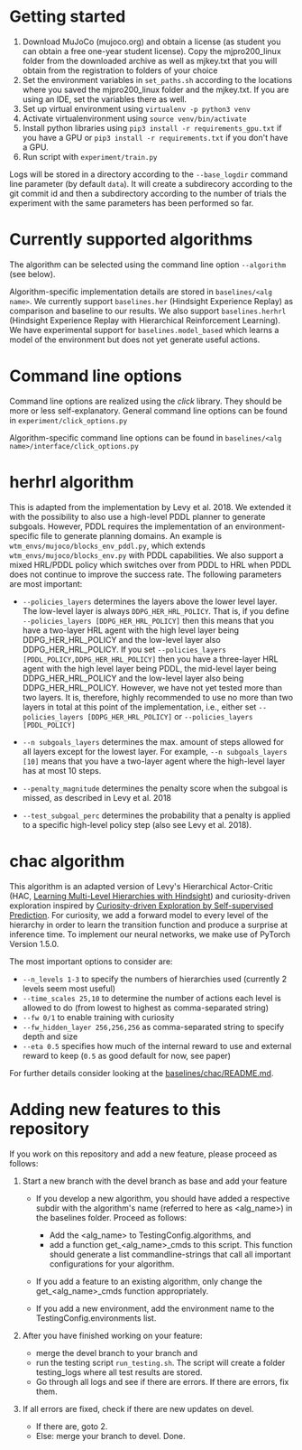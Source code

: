 # Getting started

1. Download MuJoCo (mujoco.org) and obtain a license (as student you can obtain a free one-year student license). Copy the mjpro200_linux folder from the downloaded archive as well as mjkey.txt that you will obtain from the registration to folders of your choice
2. Set the environment variables in `set_paths.sh` according to the locations where you saved the mjpro200_linux folder and the mjkey.txt. If you are using an IDE, set the variables there as well.
3. Set up virtual environment using `virtualenv -p python3 venv`
4. Activate virtualenvironment using `source venv/bin/activate`
5. Install python libraries using `pip3 install -r requirements_gpu.txt` if you have a GPU or `pip3 install -r requirements.txt` if you don't have a GPU.
6. Run script with `experiment/train.py`

Logs will be stored in a directory according to the `--base_logdir` command line parameter (by default `data`). It will create a subdirecory according to the git commit id and then a subdirectory according to the number of trials the experiment with the same parameters has been performed so far.

# Currently supported algorithms
The algorithm can be selected using the command line option `--algorithm` (see below).

Algorithm-specific implementation details are stored in `baselines/<alg name>`.
We currently support `baselines.her` (Hindsight Experience Replay) as comparison and baseline to our results.
We also support `baselines.herhrl` (Hindsight Experience Replay with Hierarchical Reinforcement Learning).
We have experimental support for `baselines.model_based` which learns a model of the environment but does not yet generate useful actions.

# Command line options
Command line options are realized using the *click* library. They should be more or less self-explanatory.
General command line options can be found in `experiment/click_options.py`

Algorithm-specific command line options can be found in `baselines/<alg name>/interface/click_options.py`


# herhrl algorithm
This is adapted from the implementation by Levy et al. 2018. We extended it with the possibility to also use a high-level PDDL planner to generate subgoals. However, PDDL requires the implementation of an environment-specific file to generate planning domains. An example is `wtm_envs/mujoco/blocks_env_pddl.py`, which extends `wtm_envs/mujoco/blocks_env.py` with PDDL capabilities. We also support a mixed HRL/PDDL policy which switches over from PDDL to HRL when PDDL does not continue to improve the success rate. The following parameters are most important:

* `--policies_layers` determines the layers above the lower level layer. The low-level layer is always `DDPG_HER_HRL_POLICY`. That is, if you define `--policies_layers [DDPG_HER_HRL_POLICY]` then this means that you have a two-layer HRL agent with the high level layer being DDPG_HER_HRL_POLICY and the low-level layer also DDPG_HER_HRL_POLICY. If you set `--policies_layers [PDDL_POLICY,DDPG_HER_HRL_POLICY]` then you have a three-layer HRL agent with the high level layer being PDDL, the mid-level layer being  DDPG_HER_HRL_POLICY and the low-level layer also being DDPG_HER_HRL_POLICY. However, we have not yet tested more than two layers. It is, therefore, highly recommended to use no more than two layers in total at this point of the implementation, i.e., either set `--policies_layers [DDPG_HER_HRL_POLICY]` or `--policies_layers [PDDL_POLICY]`

* `--n subgoals_layers` determines the max. amount of steps allowed for all layers except for the lowest layer. For example, `--n subgoals_layers [10]` means that you have a two-layer agent where the high-level layer has at most 10 steps.

* `--penalty_magnitude` determines the penalty score when the subgoal is missed, as described in Levy et al. 2018

* `--test_subgoal_perc` determines the probability that a penalty is applied to a specific high-level policy step (also see Levy et al. 2018).


# chac algorithm
This algorithm is an adapted version of Levy's Hierarchical Actor-Critic
(HAC, [Learning Multi-Level Hierarchies with Hindsight](https://arxiv.org/abs/1712.00948)) and curiosity-driven exploration
inspired by [Curiosity-driven Exploration by Self-supervised Prediction](https://pathak22.github.io/noreward-rl/).
For curiosity, we add a forward model to every level of the hierarchy in order to learn the transition function
and produce a surprise at inference time. To implement our neural networks, we make use of PyTorch Version 1.5.0.

The most important options to consider are:
- `--n_levels 1-3` to specify the numbers of hierarchies used (currently 2 levels seem most useful)
- `--time_scales 25,10` to determine the number of actions each level is allowed to do (from lowest to highest as comma-separated string)
- `--fw 0/1` to enable training with curiosity
- `--fw_hidden_layer 256,256,256` as comma-separated string to specify depth and size
- `--eta 0.5` specifies how much of the internal reward to use and external reward to keep (`0.5` as good default for now, see paper)

For further details consider looking at the [baselines/chac/README.md](./baselines/chac/README.md).

# Adding new features to this repository
If you work on this repository and add a new feature, please proceed as follows:
1. Start a new branch with the devel branch as base and add your feature
    * If you develop a new algorithm, you should have added a respective subdir with the algorithm's name
    (referred to here as <alg_name>) in the baselines folder. Proceed as follows:
        * Add the <alg_name> to TestingConfig.algorithms, and
        * add a function get_<alg_name>_cmds to this script. This function should generate a list commandline-strings that call all important
    configurations for your algorithm.

    * If you add a feature to an existing algorithm, only change the get_<alg_name>_cmds function appropriately.

    * If you add a new environment, add the environment name to the TestingConfig.environments list.

2. After you have finished working on your feature:
    * merge the devel branch to your branch and
    * run the testing script `run_testing.sh`. The script will create a folder testing_logs where all test results are stored.
    * Go through all logs and see if there are errors. If there are errors, fix them.
3. If all errors are fixed, check if there are new updates on devel.
    * If there are, goto 2.
    * Else: merge your branch to devel. Done.




